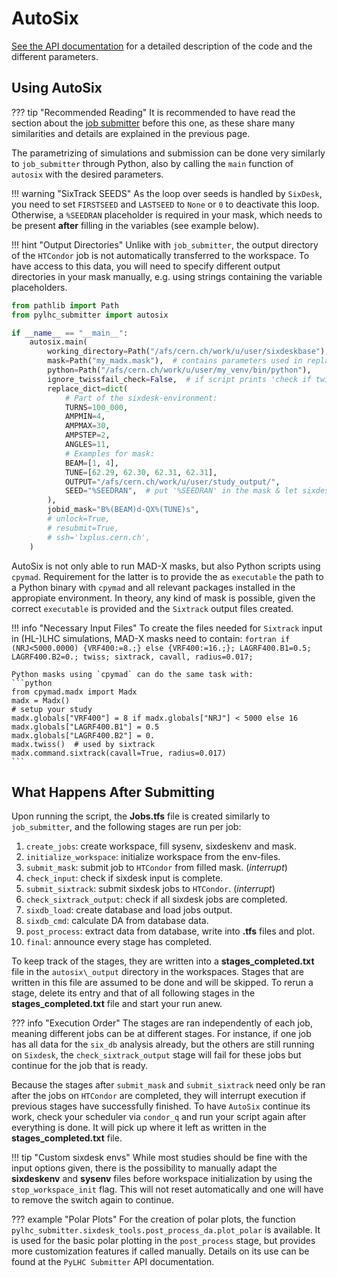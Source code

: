 # AutoSix

[See the API documentation][documentation] for a detailed description of the code and the different parameters.

## Using AutoSix

??? tip "Recommended Reading"
    It is recommended to have read the section about the [job submitter](job_submitter.md) before this one, as these share many similarities and details are explained in the previous page.

The parametrizing of simulations and submission can be done very similarly to `job_submitter` through Python, also by calling the `main` function of `autosix` with the desired parameters.

!!! warning "SixTrack SEEDS"
    As the loop over seeds is handled by `SixDesk`, you need to set `FIRSTSEED` and `LASTSEED` to ``None`` or ``0`` to deactivate this loop.
    Otherwise, a ``%SEEDRAN`` placeholder is required in your mask, which needs to be present **after** filling in the variables (see example below).

!!! hint "Output Directories"
    Unlike with `job_submitter`, the output directory of the `HTCondor` job is not automatically transferred to the workspace.
    To have access to this data, you will need to specify different output directories in your mask manually, e.g. using strings containing the variable placeholders.

```python
from pathlib import Path
from pylhc_submitter import autosix

if __name__ == "__main__":
    autosix.main(
        working_directory=Path("/afs/cern.ch/work/u/user/sixdeskbase"),
        mask=Path("my_madx.mask"),  # contains parameters used in replace_dict
        python=Path("/afs/cern.ch/work/u/user/my_venv/bin/python"),
        ignore_twissfail_check=False,  # if script prints 'check if twiss failed' or so
        replace_dict=dict(
            # Part of the sixdesk-environment:
            TURNS=100_000,
            AMPMIN=4,
            AMPMAX=30,
            AMPSTEP=2,
            ANGLES=11,
            # Examples for mask:
            BEAM=[1, 4],
            TUNE=[62.29, 62.30, 62.31, 62.31],
            OUTPUT="/afs/cern.ch/work/u/user/study_output/",
            SEED="%SEEDRAN",  # put '%SEEDRAN' in the mask & let sixdesk handle this loop
        ),
        jobid_mask="B%(BEAM)d-QX%(TUNE)s",
        # unlock=True,
        # resubmit=True,
        # ssh='lxplus.cern.ch',
    )
```

AutoSix is not only able to run MAD-X masks, but also Python scripts using `cpymad`.
Requirement for the latter is to provide the as `executable` the path to a Python binary with `cpymad` and all relevant packages installed in the appropiate environment.
In theory, any kind of mask is possible, given the correct `executable` is provided and the `Sixtrack` output files created.

!!! info "Necessary Input Files"
    To create the files needed for `Sixtrack` input in (HL-)LHC simulations, MAD-X masks need to contain:
    ```fortran
    if (NRJ<5000.0000) {VRF400:=8.;} else {VRF400:=16.;};
    LAGRF400.B1=0.5;
    LAGRF400.B2=0.;
    twiss;
    sixtrack, cavall, radius=0.017;
    ```
    
    Python masks using `cpymad` can do the same task with:
    ```python
    from cpymad.madx import Madx
    madx = Madx()
    # setup your study
    madx.globals["VRF400"] = 8 if madx.globals["NRJ"] < 5000 else 16
    madx.globals["LAGRF400.B1"] = 0.5
    madx.globals["LAGRF400.B2"] = 0.
    madx.twiss()  # used by sixtrack
    madx.command.sixtrack(cavall=True, radius=0.017)
    ```

## What Happens After Submitting

Upon running the script, the **Jobs.tfs** file is created similarly to `job_submitter`, and the following stages are run per job:

1. `create_jobs`: create workspace, fill sysenv, sixdeskenv and mask.
2. `initialize_workspace`: initialize workspace from the env-files.
3. `submit_mask`: submit job to `HTCondor` from filled mask. (*interrupt*)
4. `check_input`: check if sixdesk input is complete.
5. `submit_sixtrack`: submit sixdesk jobs to `HTCondor`. (*interrupt*)
6. `check_sixtrack_output`: check if all sixdesk jobs are completed.
7. `sixdb_load`: create database and load jobs output.
8. `sixdb_cmd`: calculate DA from database data.
9. `post_process`: extract data from database, write into **.tfs** files and plot.
10. `final`: announce every stage has completed.

To keep track of the stages, they are written into a **stages\_completed.txt** file in the `autosix\_output` directory in the workspaces.
Stages that are written in this file are assumed to be done and will be skipped.
To rerun a stage, delete its entry and that of all following stages in the **stages\_completed.txt** file and start your run anew.

??? info "Execution Order"
    The stages are ran independently of each job, meaning different jobs can be at different stages.
    For instance, if one job has all data for the `six_db` analysis already, but the others are still running on `Sixdesk`, the `check_sixtrack_output` stage will fail for these jobs but continue for the job that is ready.

Because the stages after `submit_mask` and `submit_sixtrack` need only be ran after the jobs on `HTCondor` are completed, they will interrupt execution if previous stages have successfully finished.
To have `AutoSix` continue its work, check your scheduler via `condor_q` and run your script again after everything is done.
It will pick up where it left as written in the **stages\_completed.txt** file.

!!! tip "Custom sixdesk envs"
    While most studies should be fine with the input options given, there is the possibility to manually adapt the **sixdeskenv** and **sysenv** files before workspace initialization by using the `stop_workspace_init` flag.
    This will not reset automatically and one will have to remove the switch again to continue.

??? example "Polar Plots"
    For the creation of polar plots, the function `pylhc_submitter.sixdesk_tools.post_process_da.plot_polar` is available.
    It is used for the basic polar plotting in the `post_process` stage, but provides more customization features if called manually.
    Details on its use can be found at the `PyLHC Submitter` API documentation.

[documentation]: https://pylhc.github.io/submitter/entrypoints/submitter.html#autosix